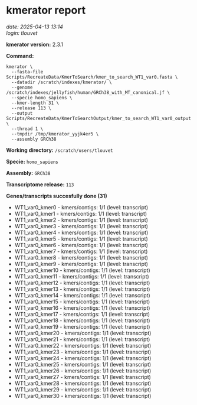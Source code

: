 # kmerator report
*date: 2025-04-13 13:14*  
*login: tlouvet*

**kmerator version:** 2.3.1

**Command:**

```
kmerator \
  --fasta-file Scripts/RecreateData/KmerToSearch/kmer_to_search_WT1_var0.fasta \
  --datadir /scratch/indexes/kmerator/ \
  --genome /scratch/indexes/jellyfish/human/GRCh38_with_MT_canonical.jf \
  --specie homo_sapiens \
  --kmer-length 31 \
  --release 113 \
  --output Scripts/RecreateData/KmerToSearchOutput/kmer_to_search_WT1_var0_output \
  --thread 1 \
  --tmpdir /tmp/kmerator_yyjk4er5 \
  --assembly GRCh38
```

**Working directory:** `/scratch/users/tlouvet`

**Specie:** `homo_sapiens`

**Assembly:** `GRCh38`

**Transcriptome release:** `113`

**Genes/transcripts succesfully done (31)**

- WT1_var0_kmer0 - kmers/contigs: 1/1 (level: transcript)
- WT1_var0_kmer1 - kmers/contigs: 1/1 (level: transcript)
- WT1_var0_kmer2 - kmers/contigs: 1/1 (level: transcript)
- WT1_var0_kmer3 - kmers/contigs: 1/1 (level: transcript)
- WT1_var0_kmer4 - kmers/contigs: 1/1 (level: transcript)
- WT1_var0_kmer5 - kmers/contigs: 1/1 (level: transcript)
- WT1_var0_kmer6 - kmers/contigs: 1/1 (level: transcript)
- WT1_var0_kmer7 - kmers/contigs: 1/1 (level: transcript)
- WT1_var0_kmer8 - kmers/contigs: 1/1 (level: transcript)
- WT1_var0_kmer9 - kmers/contigs: 1/1 (level: transcript)
- WT1_var0_kmer10 - kmers/contigs: 1/1 (level: transcript)
- WT1_var0_kmer11 - kmers/contigs: 1/1 (level: transcript)
- WT1_var0_kmer12 - kmers/contigs: 1/1 (level: transcript)
- WT1_var0_kmer13 - kmers/contigs: 1/1 (level: transcript)
- WT1_var0_kmer14 - kmers/contigs: 1/1 (level: transcript)
- WT1_var0_kmer15 - kmers/contigs: 1/1 (level: transcript)
- WT1_var0_kmer16 - kmers/contigs: 1/1 (level: transcript)
- WT1_var0_kmer17 - kmers/contigs: 1/1 (level: transcript)
- WT1_var0_kmer18 - kmers/contigs: 1/1 (level: transcript)
- WT1_var0_kmer19 - kmers/contigs: 1/1 (level: transcript)
- WT1_var0_kmer20 - kmers/contigs: 1/1 (level: transcript)
- WT1_var0_kmer21 - kmers/contigs: 1/1 (level: transcript)
- WT1_var0_kmer22 - kmers/contigs: 1/1 (level: transcript)
- WT1_var0_kmer23 - kmers/contigs: 1/1 (level: transcript)
- WT1_var0_kmer24 - kmers/contigs: 1/1 (level: transcript)
- WT1_var0_kmer25 - kmers/contigs: 1/1 (level: transcript)
- WT1_var0_kmer26 - kmers/contigs: 1/1 (level: transcript)
- WT1_var0_kmer27 - kmers/contigs: 1/1 (level: transcript)
- WT1_var0_kmer28 - kmers/contigs: 1/1 (level: transcript)
- WT1_var0_kmer29 - kmers/contigs: 1/1 (level: transcript)
- WT1_var0_kmer30 - kmers/contigs: 1/1 (level: transcript)
